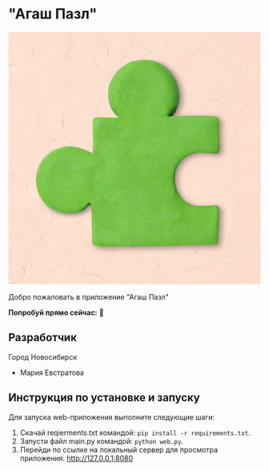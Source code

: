# "Агаш Пазл"

![app-image](/assets/pazzle.jpg)

Добро пожаловать в приложение "Агаш Пазл"

**Попробуй прямо сейчас:** 🤖

## Разработчик

Город Новосибирск
- Мария Евстратова


## Инструкция по установке и запуску

Для запуска web-приложения выполните следующие шаги:

1. Скачай reqierments.txt командой: `pip install -r requirements.txt`.
2. Запусти файл main.py командой: `python web.py`.
3. Перейди по ссылке на локальный сервер для просмотра приложения: http://127.0.0.1:8080

[//]: # (4. Выполните установку зависимостей командой: `pip install -r requirements.txt`)

[//]: # (5. Выполните запуск бота командой: `python main.py`.)

[//]: # (Для разработки и тестирования предусмотрена ветка `develop`, в которой уже задан тестовый `API_BOT_TOKEN`, если вы хотите проверить функциональность без регистрации своего бота, то перейдите на ветку `develop` и выполните запуск бота `python main.py`.)

[//]: # (## Запущенный экземпляр бота в облаке)

[//]: # (**Воспользуйтесь нашим ботом:** 🤖[https://t.me/CyberItCubeBot]&#40;https://t.me/CyberItCubeBot&#41;)

[//]: # ()
[//]: # (Мы развернули бот на бесплатных платформах:)

[//]: # ()
[//]: # (- в качестве БД был использован Postgres на ресурсе: [https://supabase.com/]&#40;https://supabase.com/&#41;;)

[//]: # (- в качестве хостинга приложения был использован ресурс: [https://dashboard.render.com/]&#40;https://dashboard.render.com/&#41;;)

[//]: # (- для имитации активности был использован ресурс [https://cron-job.org/]&#40;https://cron-job.org/&#41;.)

[//]: # ()
[//]: # (📋 [Состояние запущенного бота]&#40;https://l06sywx7.status.cron-job.org/&#41; | ⏰ [Разбудить бот]&#40;https://cyber-bot-es7a.onrender.com/health&#41; | 🗂️ [База данных]&#40;https://supabase.com/dashboard/project/orltlnnmwwvvqsasikie&#41; | 🐱 [Проект на Github]&#40;https://github.com/MariaEvstratova/cyber_bot&#41;)

[//]: # ()
[//]: # (**Внимание!** Т.к. все эти платформы бесплатные, то бот может приостанавливаться по различным причинам, если бот по ссылке вам не отвечает, то обратитесь к разработчикам для того, чтобы его "разбудить".)

